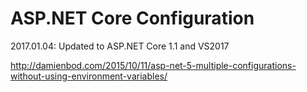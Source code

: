 # ASP.NET Core Configuration

2017.01.04: Updated to ASP.NET Core 1.1 and VS2017


http://damienbod.com/2015/10/11/asp-net-5-multiple-configurations-without-using-environment-variables/
